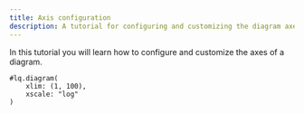 ```yaml
---
title: Axis configuration
description: A tutorial for configuring and customizing the diagram axes. 
---
```




In this tutorial you will learn how to configure and customize the axes of a diagram. 

```example
#lq.diagram(
    xlim: (1, 100),
    xscale: "log"
)
```